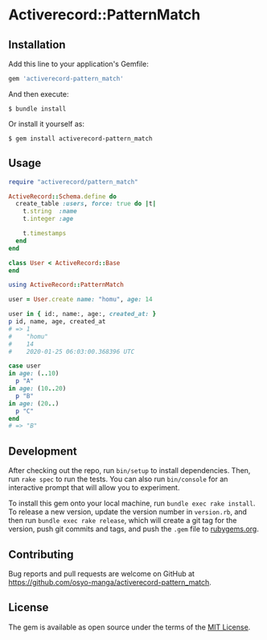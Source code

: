 # Activerecord::PatternMatch

## Installation

Add this line to your application's Gemfile:

```ruby
gem 'activerecord-pattern_match'
```

And then execute:

    $ bundle install

Or install it yourself as:

    $ gem install activerecord-pattern_match

## Usage

```ruby
require "activerecord/pattern_match"

ActiveRecord::Schema.define do
  create_table :users, force: true do |t|
    t.string  :name
    t.integer :age

    t.timestamps
  end
end

class User < ActiveRecord::Base
end

using ActiveRecord::PatternMatch

user = User.create name: "homu", age: 14

user in { id:, name:, age:, created_at: }
p id, name, age, created_at
# => 1
#    "homu"
#    14
#    2020-01-25 06:03:00.368396 UTC

case user
in age: (..10)
  p "A"
in age: (10..20)
  p "B"
in age: (20..)
  p "C"
end
# => "B"
```

## Development

After checking out the repo, run `bin/setup` to install dependencies. Then, run `rake spec` to run the tests. You can also run `bin/console` for an interactive prompt that will allow you to experiment.

To install this gem onto your local machine, run `bundle exec rake install`. To release a new version, update the version number in `version.rb`, and then run `bundle exec rake release`, which will create a git tag for the version, push git commits and tags, and push the `.gem` file to [rubygems.org](https://rubygems.org).

## Contributing

Bug reports and pull requests are welcome on GitHub at https://github.com/osyo-manga/activerecord-pattern_match.


## License

The gem is available as open source under the terms of the [MIT License](https://opensource.org/licenses/MIT).
